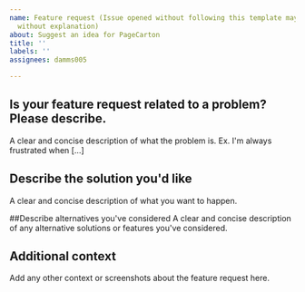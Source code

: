 ```yaml
---
name: Feature request (Issue opened without following this template may be closed
  without explanation)
about: Suggest an idea for PageCarton
title: ''
labels: ''
assignees: damms005

---
```


## Is your feature request related to a problem? Please describe.
A clear and concise description of what the problem is. Ex. I'm always frustrated when [...]

## Describe the solution you'd like
A clear and concise description of what you want to happen.

##Describe alternatives you've considered
A clear and concise description of any alternative solutions or features you've considered.

## Additional context
Add any other context or screenshots about the feature request here.
